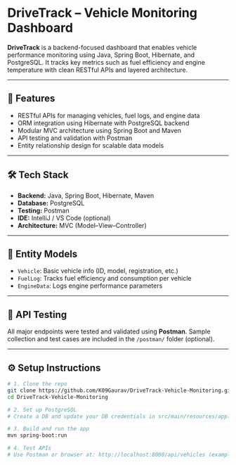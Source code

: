 # DriveTrack – Vehicle Monitoring Dashboard

**DriveTrack** is a backend-focused dashboard that enables vehicle performance monitoring using Java, Spring Boot, Hibernate, and PostgreSQL. It tracks key metrics such as fuel efficiency and engine temperature with clean RESTful APIs and layered architecture.

---

## 🚀 Features

- RESTful APIs for managing vehicles, fuel logs, and engine data
- ORM integration using Hibernate with PostgreSQL backend
- Modular MVC architecture using Spring Boot and Maven
- API testing and validation with Postman
- Entity relationship design for scalable data models

---

## 🛠️ Tech Stack

- **Backend:** Java, Spring Boot, Hibernate, Maven
- **Database:** PostgreSQL
- **Testing:** Postman
- **IDE:** IntelliJ / VS Code (optional)
- **Architecture:** MVC (Model–View–Controller)

---

## 🧱 Entity Models

- `Vehicle`: Basic vehicle info (ID, model, registration, etc.)
- `FuelLog`: Tracks fuel efficiency and consumption per vehicle
- `EngineData`: Logs engine performance parameters

---

## 🧪 API Testing

All major endpoints were tested and validated using **Postman**. Sample collection and test cases are included in the `/postman/` folder (optional).

---

## ⚙️ Setup Instructions

```bash
# 1. Clone the repo
git clone https://github.com/K09Gaurav/DriveTrack-Vehicle-Monitoring.git
cd DriveTrack-Vehicle-Monitoring

# 2. Set up PostgreSQL
# Create a DB and update your DB credentials in src/main/resources/application.properties

# 3. Build and run the app
mvn spring-boot:run

# 4. Test APIs
# Use Postman or browser at: http://localhost:8080/api/vehicles (example endpoint)
